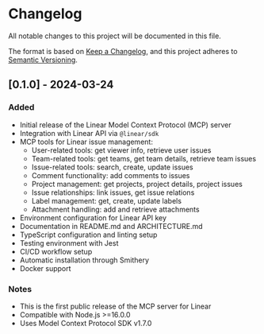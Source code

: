 # Changelog

All notable changes to this project will be documented in this file.

The format is based on [Keep a Changelog](https://keepachangelog.com/en/1.0.0/),
and this project adheres to [Semantic Versioning](https://semver.org/spec/v2.0.0.html).

## [0.1.0] - 2024-03-24

### Added

- Initial release of the Linear Model Context Protocol (MCP) server
- Integration with Linear API via `@linear/sdk`
- MCP tools for Linear issue management:
  - User-related tools: get viewer info, retrieve user issues
  - Team-related tools: get teams, get team details, retrieve team issues
  - Issue-related tools: search, create, update issues
  - Comment functionality: add comments to issues
  - Project management: get projects, project details, project issues
  - Issue relationships: link issues, get issue relations
  - Label management: get, create, update labels
  - Attachment handling: add and retrieve attachments
- Environment configuration for Linear API key
- Documentation in README.md and ARCHITECTURE.md
- TypeScript configuration and linting setup
- Testing environment with Jest
- CI/CD workflow setup
- Automatic installation through Smithery
- Docker support

### Notes

- This is the first public release of the MCP server for Linear
- Compatible with Node.js >=16.0.0
- Uses Model Context Protocol SDK v1.7.0

